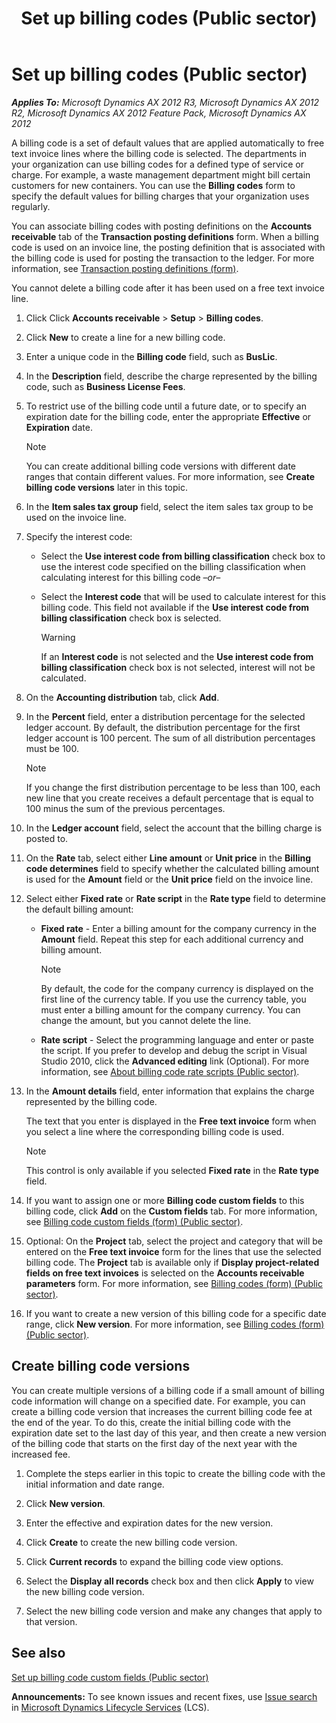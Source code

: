 ﻿---
title: Set up billing codes (Public sector)
TOCTitle: Set up billing codes (Public sector)
ms:assetid: 3db65013-1f98-4653-b222-6fdc19f71b63
ms:mtpsurl: https://technet.microsoft.com/en-us/library/Hh208523(v=AX.60)
ms:contentKeyID: 36056270
ms.date: 04/18/2014
mtps_version: v=AX.60
f1_keywords:
- billing code setup
- setup billing code
---

# Set up billing codes (Public sector) 


_**Applies To:** Microsoft Dynamics AX 2012 R3, Microsoft Dynamics AX 2012 R2, Microsoft Dynamics AX 2012 Feature Pack, Microsoft Dynamics AX 2012_

A billing code is a set of default values that are applied automatically to free text invoice lines where the billing code is selected. The departments in your organization can use billing codes for a defined type of service or charge. For example, a waste management department might bill certain customers for new containers. You can use the **Billing codes** form to specify the default values for billing charges that your organization uses regularly.

You can associate billing codes with posting definitions on the **Accounts receivable** tab of the **Transaction posting definitions** form. When a billing code is used on an invoice line, the posting definition that is associated with the billing code is used for posting the transaction to the ledger. For more information, see [Transaction posting definitions (form)](https://technet.microsoft.com/en-us/library/hh242550\(v=ax.60\)).

You cannot delete a billing code after it has been used on a free text invoice line.

1.  Click Click **Accounts receivable** \> **Setup** \> **Billing codes**.

2.  Click **New** to create a line for a new billing code.

3.  Enter a unique code in the **Billing code** field, such as **BusLic**.

4.  In the **Description** field, describe the charge represented by the billing code, such as **Business License Fees**.

5.  To restrict use of the billing code until a future date, or to specify an expiration date for the billing code, enter the appropriate **Effective** or **Expiration** date.
    

    > [!NOTE]
    > <P>You can create additional billing code versions with different date ranges that contain different values. For more information, see <STRONG>Create billing code versions</STRONG> later in this topic.</P>



6.  In the **Item sales tax group** field, select the item sales tax group to be used on the invoice line.

7.  Specify the interest code:
    
      - Select the **Use interest code from billing classification** check box to use the interest code specified on the billing classification when calculating interest for this billing code *–or–*
    
      - Select the **Interest code** that will be used to calculate interest for this billing code. This field not available if the **Use interest code from billing classification** check box is selected.
        

        > [!WARNING]
        > <P>If an <STRONG>Interest code</STRONG> is not selected and the <STRONG>Use interest code from billing classification</STRONG> check box is not selected, interest will not be calculated.</P>



8.  On the **Accounting distribution** tab, click **Add**.

9.  In the **Percent** field, enter a distribution percentage for the selected ledger account. By default, the distribution percentage for the first ledger account is 100 percent. The sum of all distribution percentages must be 100.
    

    > [!NOTE]
    > <P>If you change the first distribution percentage to be less than 100, each new line that you create receives a default percentage that is equal to 100 minus the sum of the previous percentages.</P>



10. In the **Ledger account** field, select the account that the billing charge is posted to.

11. On the **Rate** tab, select either **Line amount** or **Unit price** in the **Billing code determines** field to specify whether the calculated billing amount is used for the **Amount** field or the **Unit price** field on the invoice line.

12. Select either **Fixed rate** or **Rate script** in the **Rate type** field to determine the default billing amount:
    
      - **Fixed rate** - Enter a billing amount for the company currency in the **Amount** field. Repeat this step for each additional currency and billing amount.
        

        > [!NOTE]
        > <P>By default, the code for the company currency is displayed on the first line of the currency table. If you use the currency table, you must enter a billing amount for the company currency. You can change the amount, but you cannot delete the line.</P>

    
      - **Rate script** - Select the programming language and enter or paste the script. If you prefer to develop and debug the script in Visual Studio 2010, click the **Advanced editing** link (Optional). For more information, see [About billing code rate scripts (Public sector)](about-billing-code-rate-scripts-public-sector.md).

13. In the **Amount details** field, enter information that explains the charge represented by the billing code.
    
    The text that you enter is displayed in the **Free text invoice** form when you select a line where the corresponding billing code is used.
    

    > [!NOTE]
    > <P>This control is only available if you selected <STRONG>Fixed rate</STRONG> in the <STRONG>Rate type</STRONG> field.</P>



14. If you want to assign one or more **Billing code custom fields** to this billing code, click **Add** on the **Custom fields** tab. For more information, see [Billing code custom fields (form) (Public sector)](https://technet.microsoft.com/en-us/library/hh208512\(v=ax.60\)).

15. Optional: On the **Project** tab, select the project and category that will be entered on the **Free text invoice** form for the lines that use the selected billing code. The **Project** tab is available only if **Display project-related fields on free text invoices** is selected on the **Accounts receivable parameters** form. For more information, see [Billing codes (form) (Public sector)](https://technet.microsoft.com/en-us/library/hh208543\(v=ax.60\)).

16. If you want to create a new version of this billing code for a specific date range, click **New version**. For more information, see [Billing codes (form) (Public sector)](https://technet.microsoft.com/en-us/library/hh208543\(v=ax.60\)).

## Create billing code versions

You can create multiple versions of a billing code if a small amount of billing code information will change on a specified date. For example, you can create a billing code version that increases the current billing code fee at the end of the year. To do this, create the initial billing code with the expiration date set to the last day of this year, and then create a new version of the billing code that starts on the first day of the next year with the increased fee.

1.  Complete the steps earlier in this topic to create the billing code with the initial information and date range.

2.  Click **New version**.

3.  Enter the effective and expiration dates for the new version.

4.  Click **Create** to create the new billing code version.

5.  Click **Current records** to expand the billing code view options.

6.  Select the **Display all records** check box and then click **Apply** to view the new billing code version.

7.  Select the new billing code version and make any changes that apply to that version.

## See also

[Set up billing code custom fields (Public sector)](set-up-billing-code-custom-fields-public-sector.md)

  
**Announcements:** To see known issues and recent fixes, use [Issue search](http://go.microsoft.com/fwlink/?linkid=389258) in [Microsoft Dynamics Lifecycle Services](http://go.microsoft.com/fwlink/?linkid=306505) (LCS).

